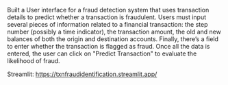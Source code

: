 Built a User interface for a fraud detection system that uses transaction details to predict whether a transaction is fraudulent. Users must input several pieces of information related to a financial transaction: the step number (possibly a time indicator), the transaction amount, the old and new balances of both the origin and destination accounts. Finally, there’s a field to enter whether the transaction is flagged as fraud. Once all the data is entered, the user can click on "Predict Transaction" to evaluate the likelihood of fraud.

Streamlit: https://txnfraudidentification.streamlit.app/